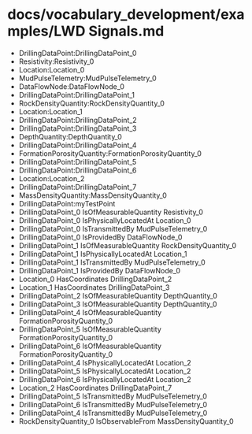 # docs/vocabulary_development/examples/LWD Signals.md
- DrillingDataPoint:DrillingDataPoint_0
- Resistivity:Resistivity_0
- Location:Location_0
- MudPulseTelemetry:MudPulseTelemetry_0
- DataFlowNode:DataFlowNode_0
- DrillingDataPoint:DrillingDataPoint_1
- RockDensityQuantity:RockDensityQuantity_0
- Location:Location_1
- DrillingDataPoint:DrillingDataPoint_2
- DrillingDataPoint:DrillingDataPoint_3
- DepthQuantity:DepthQuantity_0
- DrillingDataPoint:DrillingDataPoint_4
- FormationPorosityQuantity:FormationPorosityQuantity_0
- DrillingDataPoint:DrillingDataPoint_5
- DrillingDataPoint:DrillingDataPoint_6
- Location:Location_2
- DrillingDataPoint:DrillingDataPoint_7
- MassDensityQuantity:MassDensityQuantity_0
- DrillingDataPoint:myTestPoint
- DrillingDataPoint_0 IsOfMeasurableQuantity Resistivity_0
- DrillingDataPoint_0 IsPhysicallyLocatedAt Location_0
- DrillingDataPoint_0 IsTransmittedBy MudPulseTelemetry_0
- DrillingDataPoint_0 IsProvidedBy DataFlowNode_0
- DrillingDataPoint_1 IsOfMeasurableQuantity RockDensityQuantity_0
- DrillingDataPoint_1 IsPhysicallyLocatedAt Location_1
- DrillingDataPoint_1 IsTransmittedBy MudPulseTelemetry_0
- DrillingDataPoint_1 IsProvidedBy DataFlowNode_0
- Location_0 HasCoordinates DrillingDataPoint_2
- Location_1 HasCoordinates DrillingDataPoint_3
- DrillingDataPoint_2 IsOfMeasurableQuantity DepthQuantity_0
- DrillingDataPoint_3 IsOfMeasurableQuantity DepthQuantity_0
- DrillingDataPoint_4 IsOfMeasurableQuantity FormationPorosityQuantity_0
- DrillingDataPoint_5 IsOfMeasurableQuantity FormationPorosityQuantity_0
- DrillingDataPoint_6 IsOfMeasurableQuantity FormationPorosityQuantity_0
- DrillingDataPoint_4 IsPhysicallyLocatedAt Location_2
- DrillingDataPoint_5 IsPhysicallyLocatedAt Location_2
- DrillingDataPoint_6 IsPhysicallyLocatedAt Location_2
- Location_2 HasCoordinates DrillingDataPoint_7
- DrillingDataPoint_5 IsTransmittedBy MudPulseTelemetry_0
- DrillingDataPoint_6 IsTransmittedBy MudPulseTelemetry_0
- DrillingDataPoint_4 IsTransmittedBy MudPulseTelemetry_0
- RockDensityQuantity_0 IsObservableFrom MassDensityQuantity_0
